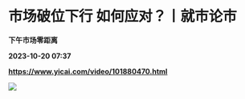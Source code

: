 # 市场破位下行 如何应对？丨就市论市
**下午市场零距离**

**2023-10-20 07:37**

**https://www.yicai.com/video/101880470.html**

![](http://imgcdn.yicai.com/vms-new/2023/10/bab21e8a-856b-4c6d-ab1e-fff733a64b4f_7rGg.jpg)